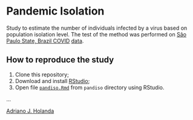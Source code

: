 # Pandemic Isolation

Study to estimate the number of individuals infected by a virus based 
on population isolation level. The test of the method was performed on 
[São Paulo State, Brazil COVID](https://www.saopaulo.sp.gov.br/coronavirus/) 
[data](https://github.com/seade-R/dados-covid-sp).

## How to reproduce the study

1. Clone this repository;
2. Download and install [RStudio](https://www.rstudio.com/);
3. Open file [`pandiso.Rmd`](pandiso.Rmd) from `pandiso` directory
    using RStudio.

...

[Adriano J. Holanda](https://ajholanda.github.io/)